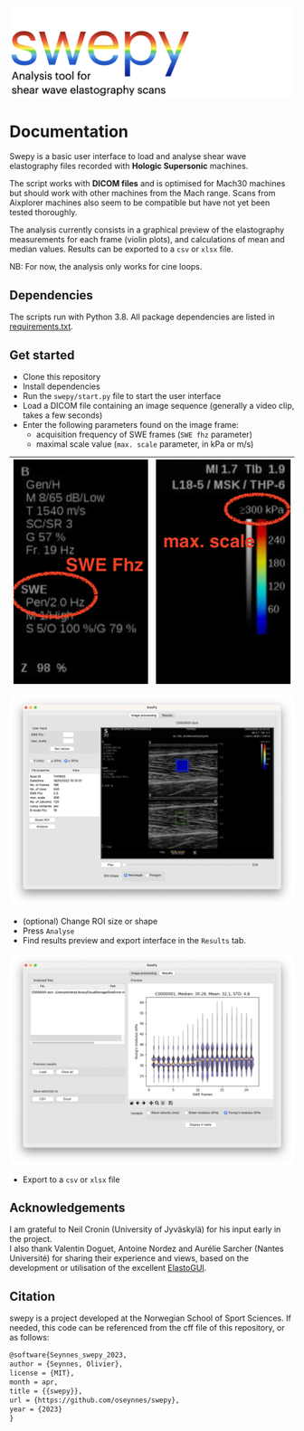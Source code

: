 ![](./src/logo.001.png)

# Documentation
Swepy is a basic user interface to load and analyse shear wave elastography files recorded with **Hologic Supersonic** machines.

The script works with **DICOM files** and is optimised for Mach30 machines but should work with other machines from the Mach range.
Scans from Aixplorer machines also seem to be compatible but have not yet been tested thoroughly.

The analysis currently consists in a graphical preview of the elastography measurements for each frame (violin plots), and calculations of mean and median values.
Results can be exported to a `csv` or `xlsx` file.

NB: For now, the analysis only works for cine loops.

## Dependencies
The scripts run with Python 3.8. All package dependencies are listed in [requirements.txt](https://github.com/oseynnes/swepy/blob/0c40955e136abe7604a92e6e166fc4a2e2d29919/requirements.txt).

## Get started
- Clone this repository
- Install dependencies
- Run the `swepy/start.py` file to start the user interface
- Load a DICOM file containing an image sequence (generally a video clip, takes a few seconds)
- Enter the following parameters found on the image frame:
    - acquisition frequency of SWE frames (`SWE fhz` parameter)
    - maximal scale value (`max. scale` parameter, in kPa or m/s)

|![](./src/sc1.png)|![](./src/sc2.png)|
|---|---|

![](./src/sc0.png)

- (optional) Change ROI size or shape
- Press `Analyse`
- Find results preview and export interface in the `Results` tab.

![](./src/sc3.png)

- Export to a `csv` or `xlsx` file
  
  
## Acknowledgements
I am grateful to Neil Cronin (University of Jyväskylä) for his input early in the project.  
I also thank Valentin Doguet, Antoine Nordez and Aurélie Sarcher (Nantes Université) for sharing their experience and views,
based on the development or utilisation of the excellent [ElastoGUI](https://mip.univ-nantes.fr/fr/brevets-logiciels).


## Citation
swepy is a project developed at the Norwegian School of Sport Sciences.
If needed, this code can be referenced from the cff file of this repository, or as follows:
```
@software{Seynnes_swepy_2023,
author = {Seynnes, Olivier},
license = {MIT},
month = apr,
title = {{swepy}},
url = {https://github.com/oseynnes/swepy},
year = {2023}
}
```


